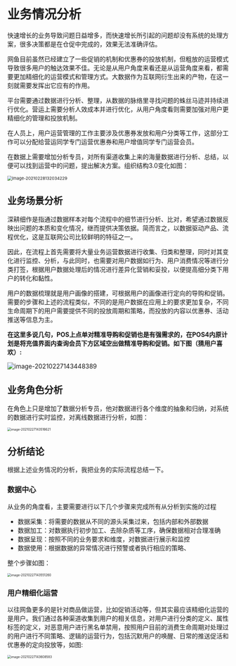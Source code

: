 # 业务情况分析

快速增长的业务导致问题日益增多，而快速增长所引起的问题却没有系统的处理方案，很多决策都是在仓促中完成的，效果无法准确评估。

网鱼目前虽然已经建立了一些促销的机制和优惠券的投放机制，但粗放的运营模式导致很多用户的触达效果不佳。无论是从用户角度来看还是从运营角度来看，都需要更加精细化的运营模式和管理方式。大数据作为互联网衍生出来的产物，在这一刻就需要发挥出它应有的作用。

平台需要通过数据进行分析、整理，从数据的脉络里寻找问题的蛛丝马迹并持续进行优化。营运上需要分析人效成本并进行优化，从用户角度看则需要加强对用户更精细化的管理和投放机制。

在人员上，用户运营管理的工作主要涉及优惠券发放和用户分类等工作，这部分工作可以分配给营运同学专门运营优惠券和用户增值同学专门运营会员。

在数据上需要增加分析专员，对所有渠道收集上来的海量数据进行分析、总结，以便可以找到运营中的问题，提出解决方案。组织结构3.0变化如图：

<img src="http://qiniu.hivan.me/picGo/20210228132034.png" alt="image-20210228132034229" style="zoom:67%;" />

## 业务场景分析

深耕细作是指通过数据样本对每个流程中的细节进行分析、比对，希望通过数据反映出问题的本质和变化情况，继而提供决策依据。简而言之，以数据驱动产品、流程优化，这是互联网公司比较鲜明的特征之一。

因此，在流程上首先需要将大量业务运营数据进行收集、归类和整理，同时对其变化进行监控、分析，与此同时，也需要对用户数据如行为、用户消费情况等进行分类打签，根据用户数据处理后的情况进行差异化营销和妥投，以便提高细分类下用户的转化和黏性。

用户的数据梳理就是用户画像的搭建，可根据用户的画像进行定向的导购和促销。需要的步骤和上述的流程类似，不同的是用户数据在应用上的要求更加复杂，不同生命周期下的用户需要提供不同的投放周期和策略，而投放的内容以优惠券、活动推送等信息为主。

**在这里多说几句，POS上点单对精准导购和促销也是有强需求的，在POS4内原计划是将充值界面内查询会员下方区域空出做精准导购和促销。如下图（猜用户喜欢）:**

![image-20210227143448389](http://qiniu.hivan.me/picGo/20210227143448.png)

## 业务角色分析

在角色上只是增加了数据分析专员，他对数据进行各个维度的抽象和归纳，对系统的数据进行实时监控，对离线数据进行分析，如图：

<img src="http://qiniu.hivan.me/picGo/20210227143516.png" alt="image-20210227143516621" style="zoom:50%;" />



## 分析结论

根据上述业务情况的分析，我把业务的实际流程总结一下。



### 数据中心

从业务的角度看，主要需要进行以下几个步骤来完成所有从分析到实施的过程



- 数据采集：将需要的数据从不同的源头采集过来，包括内部和外部数据
- 数据加工：对数据执行初步加工、去除杂质等工序，确保数据相对合理准确
- 数据呈现：按照不同的业务要求和维度，对数据进行展示和监控
- 数据使用：根据数据的异常情况进行预警或者执行相应的策略、



整个步骤如图：

<img src="http://qiniu.hivan.me/picGo/20210227143551.png" alt="image-20210227143551260" style="zoom:50%;" />



### 用户精细化运营

以往网鱼更多的是针对商品做运营，比如促销活动等，但其实最应该精细化运营的是用户。我们通过各种渠道收集到用户的相关信息，对用户进行分类的定义、属性标签的定义，对恶意用户进行黑名单禁用，按照用户目前的消费生命周期对处理过的用户进行不同策略、逻辑的运营行为，包括沉默用户的唤醒、日常的推送促活和优惠券的定向投放等，如图:



<img src="http://qiniu.hivan.me/picGo/20210227143608.png" alt="image-20210227143608583" style="zoom:50%;" />
